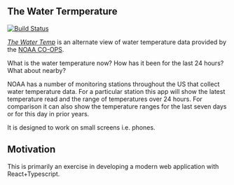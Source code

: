 ## The Water Termperature

[![Build Status](https://travis-ci.com/gj262/thewatertemp-reactified.svg?branch=master)](https://travis-ci.com/gj262/thewatertemp-reactified)

[_The Water Temp_](https://hardcore-neumann-6e940e.netlify.com/) is an alternate view of water temperature data provided by the [NOAA CO-OPS](https://tidesandcurrents.noaa.gov/stations.html?type=Physical%20Oceanography).

What is the water temperature now? How has it been for the last 24 hours? What about nearby?

NOAA has a number of monitoring stations throughout the US that collect water temperature data. For a particular station this app will show the latest temperature read and the range of temperatures over 24 hours. For comparison it can also show the temperature ranges for the last seven days or for this day in prior years.

It is designed to work on small screens i.e. phones.

## Motivation

This is primarily an exercise in developing a modern web application with React+Typescript.
